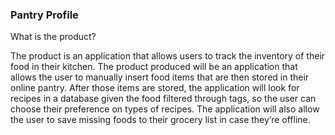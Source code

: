 ### Pantry Profile 


What is the product? 

  The product is an application that allows users to track the inventory of their food in their kitchen. The product produced will be an application that allows the user to manually insert food items that are then stored in their online pantry. After those items are stored, the application will look for recipes in a database given the food filtered through tags, so the user can choose their preference on types of recipes. The application will also allow the user to save missing foods to their grocery list in case they’re offline. 
